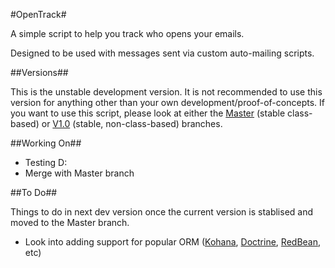 #OpenTrack#

A simple script to help you track who opens your emails.

Designed to be used with messages sent via custom auto-mailing scripts.

##Versions##

This is the unstable development version. It is not recommended to use this version for anything other than your own development/proof-of-concepts. If you want to use this script, please look at either the [Master](https://github.com/Ultrabenosaurus/OpenTrack/) (stable class-based) or [V1.0](https://github.com/Ultrabenosaurus/OpenTrack/tree/V1.0) (stable, non-class-based) branches.

##Working On##

* Testing D:
* Merge with Master branch

##To Do##

Things to do in next dev version once the current version is stablised and moved to the Master branch.

* Look into adding support for popular ORM ([Kohana](https://github.com/kohana/orm), [Doctrine](http://www.doctrine-project.org), [RedBean](http://redbeanphp.com/), etc)
